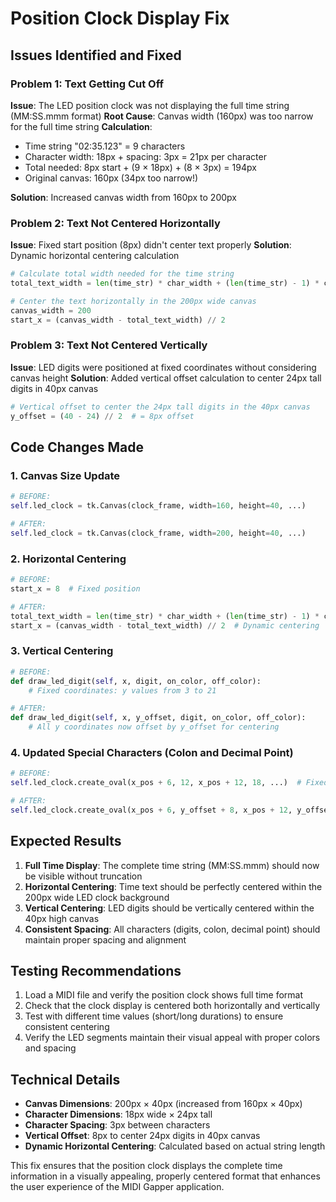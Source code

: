 # Position Clock Display Fix

## Issues Identified and Fixed

### Problem 1: Text Getting Cut Off
**Issue**: The LED position clock was not displaying the full time string (MM:SS.mmm format)
**Root Cause**: Canvas width (160px) was too narrow for the full time string
**Calculation**: 
- Time string "02:35.123" = 9 characters
- Character width: 18px + spacing: 3px = 21px per character
- Total needed: 8px start + (9 × 18px) + (8 × 3px) = 194px
- Original canvas: 160px (34px too narrow!)

**Solution**: Increased canvas width from 160px to 200px

### Problem 2: Text Not Centered Horizontally
**Issue**: Fixed start position (8px) didn't center text properly
**Solution**: Dynamic horizontal centering calculation
```python
# Calculate total width needed for the time string
total_text_width = len(time_str) * char_width + (len(time_str) - 1) * char_spacing

# Center the text horizontally in the 200px wide canvas
canvas_width = 200
start_x = (canvas_width - total_text_width) // 2
```

### Problem 3: Text Not Centered Vertically
**Issue**: LED digits were positioned at fixed coordinates without considering canvas height
**Solution**: Added vertical offset calculation to center 24px tall digits in 40px canvas
```python
# Vertical offset to center the 24px tall digits in the 40px canvas
y_offset = (40 - 24) // 2  # = 8px offset
```

## Code Changes Made

### 1. Canvas Size Update
```python
# BEFORE:
self.led_clock = tk.Canvas(clock_frame, width=160, height=40, ...)

# AFTER:
self.led_clock = tk.Canvas(clock_frame, width=200, height=40, ...)
```

### 2. Horizontal Centering
```python
# BEFORE:
start_x = 8  # Fixed position

# AFTER:
total_text_width = len(time_str) * char_width + (len(time_str) - 1) * char_spacing
start_x = (canvas_width - total_text_width) // 2  # Dynamic centering
```

### 3. Vertical Centering
```python
# BEFORE:
def draw_led_digit(self, x, digit, on_color, off_color):
    # Fixed coordinates: y values from 3 to 21

# AFTER:
def draw_led_digit(self, x, y_offset, digit, on_color, off_color):
    # All y coordinates now offset by y_offset for centering
```

### 4. Updated Special Characters (Colon and Decimal Point)
```python
# BEFORE:
self.led_clock.create_oval(x_pos + 6, 12, x_pos + 12, 18, ...)  # Fixed y positions

# AFTER:
self.led_clock.create_oval(x_pos + 6, y_offset + 8, x_pos + 12, y_offset + 14, ...)  # Centered
```

## Expected Results

1. **Full Time Display**: The complete time string (MM:SS.mmm) should now be visible without truncation
2. **Horizontal Centering**: Time text should be perfectly centered within the 200px wide LED clock background
3. **Vertical Centering**: LED digits should be vertically centered within the 40px high canvas
4. **Consistent Spacing**: All characters (digits, colon, decimal point) should maintain proper spacing and alignment

## Testing Recommendations

1. Load a MIDI file and verify the position clock shows full time format
2. Check that the clock display is centered both horizontally and vertically
3. Test with different time values (short/long durations) to ensure consistent centering
4. Verify the LED segments maintain their visual appeal with proper colors and spacing

## Technical Details

- **Canvas Dimensions**: 200px × 40px (increased from 160px × 40px)
- **Character Dimensions**: 18px wide × 24px tall
- **Character Spacing**: 3px between characters
- **Vertical Offset**: 8px to center 24px digits in 40px canvas
- **Dynamic Horizontal Centering**: Calculated based on actual string length

This fix ensures that the position clock displays the complete time information in a visually appealing, properly centered format that enhances the user experience of the MIDI Gapper application.
